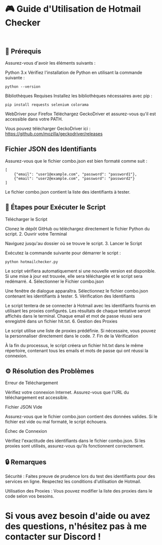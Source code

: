 # 🎮 Guide d'Utilisation de Hotmail Checker<br><br>
## 🚀 Prérequis

Assurez-vous d'avoir les éléments suivants :

Python 3.x
Vérifiez l'installation de Python en utilisant la commande suivante :

    python --version

Bibliothèques Requises
Installez les bibliothèques nécessaires avec pip :

    pip install requests selenium colorama

WebDriver pour Firefox
Téléchargez GeckoDriver et assurez-vous qu'il est accessible dans votre PATH.

Vous pouvez télécharger GeckoDriver ici :
https://github.com/mozilla/geckodriver/releases
## Fichier JSON des Identifiants

Assurez-vous que le fichier combo.json est bien formaté comme suit :

    [
        {"email": "user1@example.com", "password": "password1"},
        {"email": "user2@example.com", "password": "password2"}
    ]

Le fichier combo.json contient la liste des identifiants à tester.

## 🏁 Étapes pour Exécuter le Script

Télécharger le Script

Clonez le dépôt GitHub ou téléchargez directement le fichier Python du script.
2. Ouvrir votre Terminal

Naviguez jusqu'au dossier où se trouve le script.
3. Lancer le Script

Exécutez la commande suivante pour démarrer le script :

    python hotmailchecker.py

Le script vérifiera automatiquement si une nouvelle version est disponible. Si une mise à jour est trouvée, elle sera téléchargée et le script sera redémarré.
4. Sélectionner le Fichier combo.json

Une fenêtre de dialogue apparaîtra. Sélectionnez le fichier combo.json contenant les identifiants à tester.
5. Vérification des Identifiants

Le script tentera de se connecter à Hotmail avec les identifiants fournis en utilisant les proxies configurés. Les résultats de chaque tentative seront affichés dans le terminal. Chaque email et mot de passe réussi sera enregistré dans un fichier hit.txt.
6. Gestion des Proxies

Le script utilise une liste de proxies prédéfinie. Si nécessaire, vous pouvez la personnaliser directement dans le code.
7. Fin de la Vérification

À la fin du processus, le script créera un fichier hit.txt dans le même répertoire, contenant tous les emails et mots de passe qui ont réussi la connexion.

## ⚙️ Résolution des Problèmes
Erreur de Téléchargement

Vérifiez votre connexion Internet.
Assurez-vous que l'URL du téléchargement est accessible.

Fichier JSON Vide

Assurez-vous que le fichier combo.json contient des données valides.
Si le fichier est vide ou mal formaté, le script échouera.

Échec de Connexion

Vérifiez l'exactitude des identifiants dans le fichier combo.json.
Si les proxies sont utilisés, assurez-vous qu'ils fonctionnent correctement.

## 🔒 Remarques

Sécurité : Faites preuve de prudence lors du test des identifiants pour des services en ligne. Respectez les conditions d'utilisation de Hotmail.

Utilisation des Proxies : Vous pouvez modifier la liste des proxies dans le code selon vos besoins.

# Si vous avez besoin d'aide ou avez des questions, n'hésitez pas à me contacter sur Discord !
